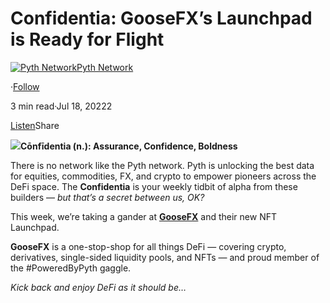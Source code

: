 **Confidentia: GooseFX’s Launchpad is Ready for Flight**
========================================================

[![Pyth Network](https://miro.medium.com/v2/resize:fill:88:88/1*rdK3rHcWpkge6BRQRIwBjA.jpeg)](/?source=post_page-----7e9d3e676fc--------------------------------)[Pyth Network](/?source=post_page-----7e9d3e676fc--------------------------------)

·[Follow](https://medium.com/m/signin?actionUrl=https%3A%2F%2Fmedium.com%2F_%2Fsubscribe%2Fuser%2Ff55fccc0ad62&operation=register&redirect=https%3A%2F%2Fpythnetwork.medium.com%2Fconfidentia-goosefxs-launchpad-is-ready-for-flight-7e9d3e676fc&user=Pyth+Network&userId=f55fccc0ad62&source=post_page-f55fccc0ad62----7e9d3e676fc---------------------post_header-----------)

3 min read·Jul 18, 20222

[Listen](https://medium.com/m/signin?actionUrl=https%3A%2F%2Fmedium.com%2Fplans%3Fdimension%3Dpost_audio_button%26postId%3D7e9d3e676fc&operation=register&redirect=https%3A%2F%2Fpythnetwork.medium.com%2Fconfidentia-goosefxs-launchpad-is-ready-for-flight-7e9d3e676fc&source=-----7e9d3e676fc---------------------post_audio_button-----------)Share

![](https://miro.medium.com/v2/resize:fit:1400/0*BkEiSWfkFo_R8nAF)**Cōnfīdentia (n.): Assurance, Confidence, Boldness**

There is no network like the Pyth network. Pyth is unlocking the best data for equities, commodities, FX, and crypto to empower pioneers across the DeFi space. The **Confidentia** is your weekly tidbit of alpha from these builders — *but that’s a secret between us, OK?*

This week, we’re taking a gander at [**GooseFX**](https://goosefx.io) and their new NFT Launchpad.

**GooseFX** is a one-stop-shop for all things DeFi — covering crypto, derivatives, single-sided liquidity pools, and NFTs — and proud member of the #PoweredByPyth gaggle.

*Kick back and enjoy DeFi as it should be…*

